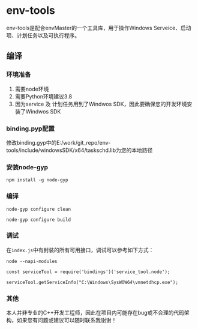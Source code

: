 # env-tools

env-tools是配合envMaster的一个工具库，用于操作Windows Serveice、启动项、计划任务以及可执行程序。

## 编译
### 环境准备
1. 需要node环境
2. 需要Python环境建议3.8
3. 因为service 及 计划任务用到了Windwos SDK，因此要确保您的开发环境安装了Windwos SDK
### binding.pyp配置
修改binding.gyp中的E:/work/git_repo/env-tools/include/windowsSDK/x64/taskschd.lib为您的本地路径
### 安装node-gyp
``
npm install -g node-gyp
``
### 编译
``
node-gyp configure clean
``

``
node-gyp configure build
``

### 调试
在``index.js``中有封装的所有可用接口，调试可以参考如下方式：

``
node --napi-modules
``

``
const serviceTool = require('bindings')('service_tool.node');
``

``
serviceTool.getServiceInfo("C:\Windows\SysWOW64\vmnetdhcp.exe");
``

### 其他
本人并非专业的C++开发工程师，因此在项目内可能存在bug或不合理的代码架构，如果您有问题或建议可以随时联系我谢谢！
